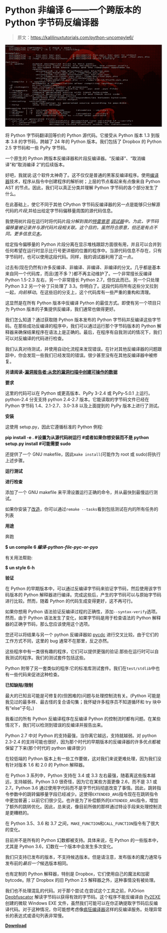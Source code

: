 # Python 非编译 6——一个跨版本的 Python 字节码反编译器

> 原文：<https://kalilinuxtutorials.com/python-uncompyle6/>

[![Python Uncompyle6 – A Cross-Version Python Bytecode Decompiler](img//042dca80a6a606bf978f090393036fa0.png "Python Uncompyle6 – A Cross-Version Python Bytecode Decompiler")](https://1.bp.blogspot.com/-J0N5I1KmsH4/XUPH34Mr90I/AAAAAAAABm4/goWt-SCYRogaMuqV3Q8Sqm4pT4_pitmuwCLcBGAs/s1600/uncompyle6.png)

将 Python 字节码翻译回等价的 Python 源代码。它接受从 Python 版本 1.3 到版本 3.8 的字节码，跨越了 24 年的 Python 版本。我们包括了 Dropbox 的 Python 2.5 字节码和一些 PyPy 字节码。

一个原生的 Python 跨版本反编译器和片段反编译器。“反编译”、“取消编译”和“取消编译 2”的后续版本。

好吧，我就说:这个软件太神奇了。这不仅仅是普通的黑客反编译程序。使用[编译器](https://pypi.python.org/pypi/spark_parser)技术，程序从指令中创建程序的解析树；上层的节点看起来有点像来自 Python AST 的节点。因此，我们可以真正分类并理解 Python 字节码的各个部分发生了什么。

在此基础上，使它不同于其他 CPython 字节码反编译器的另一点是能够只分解源代码的*片段*,并给出给定字节码偏移量周围的源代码信息。

我使用树片段在运行时将代码片段*分解到我的[特雷普恩](https://pypi.python.org/pypi/trepan2g) [调试器](https://pypi.python.org/pypi/trepan3k)中。为此，字节码偏移量被记录并与源代码片段相关联。这个目的，虽然符合原意，但还是有点不同。更多信息见[本](https://github.com/rocky/python-uncompyle6/wiki/Deparsing-technology-and-its-use-in-exact-location-reporting)。*

给定指令偏移量的 Python 片段分离在显示堆栈跟踪方面很有用，并且可以合并到任何希望在运行时显示比行号更详细的位置的程序中。当源代码信息不存在，只有字节码时，也可以使用这段代码。同样，我的调试器利用了这一点。

过去有(现在仍然有)许多反编译、非编译、非编译、非编译的分叉。几乎都是基本来自同一个代码库，而且(差不多？)都不再主动维护了。一个非常擅长反编译 Python 1.5-2.3 左右，另一个非常擅长 Python 2.7，但仅此而已。另一个只处理 Python 3.2 另一个补丁只处理了 3.3。你明白了。这段代码将所有这些分叉拉到一起，*向前移动*。在这些旧的分支上，这个代码库有一些严重的重构和清理。

这显然是在所有 Python 版本中反编译 Python 的最佳方式。即使有另一个项目只为 Python 版本的子集提供反编译，我们通常也做得更好。

我们怎么知道？通过获取随 Python 版本发布的 Python 字节码并反编译这些字节码。在那些成功反编译的程序中，我们可以通过运行那个字节码版本的 Python 解释器来确保结果程序在语法上是正确的。最后，在程序有自我测试的情况下，我们可以对反编译的代码进行检查。

我们认真对待测试，并使用自动化流程来发现错误。在针对其他反编译器的问题跟踪中，你会发现一些我们已经发现的错误。很少甚至没有在其他反编译器中被修复。

**另请阅读-[漏洞报告者:从您的漏洞扫描中创建可操作的数据](https://kalilinuxtutorials.com/vulnwhisperer-create-actionable-data-from-your-vulnerability-scans/)**

**要求**

这里的代码可以在 Python 或更高版本、PyPy 3-2.4 或 PyPy-5.0.1 上运行。python-2.4 分支支持 python 2.4-2.7 版本。它能读取的字节码文件已经在 Python 字节码 1.4、2.1-2.7、3.0-3.8 以及上面提到的 PyPy 版本上进行了测试。

**安装**

这使用 setup.py，因此它遵循标准的 Python 例程:

**pip install -e . #设置为从源代码树运行
#或者如果你想安装而不是
python setup.py install #可能需要 sudo**

还提供了一个 GNU makefile，因此`make install`(可能作为 root 或 sudo)将执行上述步骤。

**运行测试**

**进行检查**

添加了一个 GNU makefile 来平滑设置运行正确的命令，并从最快到最慢运行测试。

如果你安装了[改造](https://bashdb.sf.net/remake)，你可以通过`remake --tasks`看到包括测试在内的所有任务的列表

**用途**

奔跑

**$ un compile 6 *编译-python-file-pyc-or-pyo***

有关用法帮助:

**$ un style 6-h**

**验证**

在 Python 的早期版本中，可以通过反编译字节码来验证字节码，然后使用该字节码版本的 Python 解释器进行编译。完成这些后，产生的字节码可以与原始字节码进行比较。然而，随着 Python 的代码生成变得更好，这不再可行。

如果你想用 Python 语法验证反编译过程的正确性，添加`--syntax-verify`选项。然而，由于 Python 语法发生了变化，如果字节码是用于检查语法的 Python 解释器的正确字节码，那么您应该使用这个选项。

您还可以将结果与另一个 python 反编译器如 [pycdc](https://github.com/zrax/pycdc) 进行交叉比较。由于它们的工作方式不同，这里的 bug 通常不在那里，反之亦然。

这些程序中有一类很有趣的程序，它们可以提供更强的验证:那些在运行时可以自我测试的程序。我们的测试套件包括这些。

Python 附带了另一套类似的程序:它的标准库测试套件。我们在`test/stdlib`中也有一些代码来促进这种检查。

**已知缺陷/限制**

最大的已知且可能是可修复的(但困难的)问题与处理控制流有关。(Python 可能是我见过的最多样、最古怪的复合语句集；我怀疑许多程序员不知道循环和 try 块中有“else”子句。)

我看过的所有 Python 反编译程序在反编译 Python 的控制流时都有问题。在某些情况下，我们可以检测到错误的反编译并报告出来。

Python 2.7 中对 Python 的支持最强，当你离它越远，支持就越弱。对 python 2.3-2.4 的支持可能也很好，因为那个时代的早期版本的反编译器的许多优点都被保留了下来(那个时代的 python 编译很少)

在较低端的 Python 版本上有一些工作要做，这对我们来说更难处理，因为我们没有针对版本 1.6 和 2.0 的 Python 解释器。

在 Python 3 系列中，Python 支持在 3.4 或 3.3 左右最强，随着离这些版本越远，支持越弱。Python 3.0 很奇怪，因为它在某些方面更像 2.6，而不是 3.1 或 2.7。Python 3.6 通过使用字代码而不是字节代码彻底改变了事情。因此，跳转指令参数中的跳转偏移量字段已经减少。这使得`EXTENDED_ARG`指令现在在跳转指令中更加普遍；以前它们很少见。也许是为了补偿额外的`EXTENDED_ARG`指令，增加了额外的跳转优化。因此，总来说，像目前所做的那样通过特设手段来处理控制流是更糟糕的。

在 Python 3.5、3.6 和 3.7 之间，`MAKE_FUNCTION`和`CALL_FUNCTION`指令有了很大的变化。

目前并不是所有的 Python 幻数都被支持。具体来说，在 Python 的一些版本中，尤其是 Python 3.6，幻数在一个版本中会发生多次变化。

我们只支持已发布的版本，不支持候选版本。但是请注意，发布版本的魔力通常与发布前的*最后一个*候选版本相同。

也有定制的 Python 解释器，特别是 Dropbox，它们使用自己的魔法和加密 bytcode。除了 Dropbox 的旧 Python 2.5 解释器之外，这种事情没有被处理。

我们也不处理混乱的代码。对于那个尝试:在尝试这个工具之前，PJOrion [Deobfuscator](https://github.com/extremecoders-re/PjOrion-Deobfuscator) 解读字节码以获得有效的字节码。这个程序不能反编译由 [Py2EXE](https://en.wikipedia.org/wiki/Py2exe) 创建的微软 Windows EXE 文件，虽然我们可能可以在你正确提取字节码后反编译代码。对于这种情况，你可能想考虑像[疯狂编译器](http://www.crazy-compilers.com/decompyle/)这样的反编译服务。处理异常长的表达式或语句列表非常慢。

[**Download**](https://github.com/rocky/python-uncompyle6)